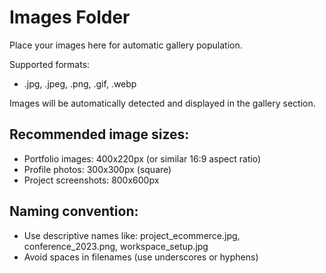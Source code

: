 # Images Folder

Place your images here for automatic gallery population.

Supported formats:
- .jpg, .jpeg, .png, .gif, .webp

Images will be automatically detected and displayed in the gallery section.

## Recommended image sizes:
- Portfolio images: 400x220px (or similar 16:9 aspect ratio)
- Profile photos: 300x300px (square)
- Project screenshots: 800x600px

## Naming convention:
- Use descriptive names like: project_ecommerce.jpg, conference_2023.png, workspace_setup.jpg
- Avoid spaces in filenames (use underscores or hyphens)
